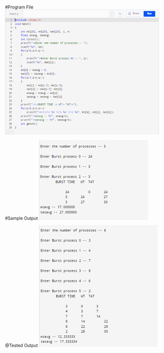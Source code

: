 #Program File
![program file](PROGARM1A.PNG)

#Sample Output
![program file](1AOUTPUT.PNG)

@Tested Output
![program file](1AOUTPUT1.PNG)

